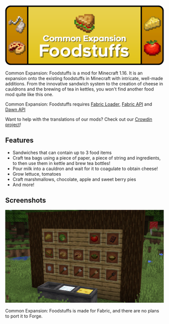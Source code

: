 ![](https://raw.githubusercontent.com/DawnTeamMC/DawnTeamMC/master/common_expansion/foodstuffs/header.png)

Common Expansion: Foodstuffs is a mod for Minecraft 1.16. It is an expansion onto the existing foodstuffs in Minecraft with intricate, well-made additions. From the innovative sandwich system to the creation of cheese in cauldrons and the brewing of tea in kettles, you won't find another food mod quite like this one.

Common Expansion: Foodstuffs requires [Fabric Loader](https://fabricmc.net/use/), [Fabric API](https://www.curseforge.com/minecraft/mc-mods/fabric-api) and [Dawn API](https://modrinth.com/mod/dawn)

Want to help with the translations of our mods? Check out our [Crowdin project](https://crowdin.com/project/dawnteam)!

## Features
- Sandwiches that can contain up to 3 food items
- Craft tea bags using a piece of paper, a piece of string and ingredients, to then use them in kettle and brew tea bottles!
- Pour milk into a cauldron and wait for it to coagulate to obtain cheese!
- Grow lettuce, tomatoes
- Craft marshmallows, chocolate, apple and sweet berry pies
- And more!

## Screenshots
![Most of the items](https://raw.githubusercontent.com/DawnTeamMC/DawnTeamMC/master/common_expansion/foodstuffs/screenshots/items.png)

Common Expansion: Foodstuffs is made for Fabric, and there are no plans to port it to Forge.